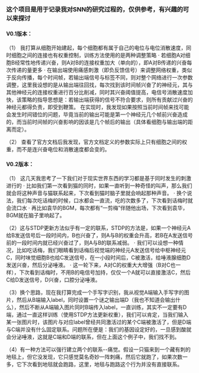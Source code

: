### 这个项目是用于记录我对SNN的研究过程的，仅供参考，有兴趣的可以来探讨


#### V0.1版本：
（1） 我打算从细胞开始建起，每个细胞都有属于自己的电位与电位消散速度，同时细胞之间的连接也有权重控制，训练方法使用的是两种调整策略
    · 若细胞A对细胞B经常性地传递兴奋，则A对B的连接权重加大（单向的），即A对B传递的兴奋每次传递的量更多
    · 在输出端使用痛感刺激（即负反馈信号）来调整网络权重，类似于反向传播，每个时间帧，若输出端信号与标签不同，则对整个网络进行一次参数调整，这里我设想的是从输出端往回找，每次找到该时间帧兴奋了的神经元，其与其他神经元的连接权重进行百分比削减，同时其兴奋阈值提高，电信号消散速度加快，该策略的指导思想是：若输出端获得的信号不符合要求，则所有贡献过兴奋的神经元都得负责，即受到鞭策。
  在实现时，我发现如果按照当前时间帧来找可能会发生时间错位的问题，毕竟当前的输出可能是第一个神经元几个帧前兴奋造成的，而当前时间帧的兴奋影响的因该是几个帧后的输出（具体看细胞与输出端的距离而定）。

（2） 查看了官方文档后我发现，官方文档定义的参数实际上只有细胞之间的权重，而不是连兴奋电位和消散速度都会变的。

#### V0.2版本：
（1） 这几天我思考了一下我们对于现实世界东西的学习都是基于同时发生的刺激进行的
    · 比如我们第一次看到猫的同时，如果一直听到一种奇怪的叫声，那么我们就会将这种声音与猫联系起来，下次看到猫时脑子里就会响起那种声音。
    · 换个说法，我们每次吃话梅的时候，口水都会一直流，吃的次数多了，下次看到话梅时就会流口水
    · 再比如袁华的BGM，每次都有“一剪梅”伴随他出场，下次看到袁华，BGM就在脑子里响起了。
    
（2）这与STDP更新方法似乎有一定的联系，STDP的方法是，如果一个神经元A给B发送信号后一段时间内，B也兴奋了，则A与B的权重会升高，若B在A发送信号前的一段时间内就已经兴奋过了，则A与B的联系减弱。
    · 我们可以设想一种情况，比如吃话梅，我们眼睛看到话梅后视觉端的神经元A发送信号给中枢神经元C，同时味觉细胞B也给C发送信号，在一小段时间后，C被激活，给唾液腺细胞D发送兴奋，然后分泌唾液。
    · 这一轮下来，A对C的权重大大增强（B对C也一样），下次看到话梅时，不用B的电信号加持，仅仅一个A就可以直接激活C，然后C给D发送信号，D兴奋，口腔分泌唾液。

（3）换个思路，现在我打算完成一个手写字识别，我从视觉A端输入手写字的图片，然后从B端输入label，同时设置一个谜之输出端D（我也不知道会输出什么），然后不断从A端输入图片同时B端传入label，一直训练，其实不一定要有D端，通过一直这样训练（使用STDP方法更新权重），我们可以肯定，当我们输入某一张图片时，该图片与对应label曾经共同激活过的某个C端被激活了，但是D端与C端并没有什么固定联系。问题所在便是：我们的基因设定好的，一旦感到酸就会分泌唾液，这就是C端和D端的联系，但在上面这个例子中，我们找不到。

（4）有一种方法可以强行建立两个的联系--痛觉。假设一只猫来到一个藏有刺的地毯上，但它没发现，它只感觉莫名奇妙一阵刺痛，然后它就跑了，如果次数一多，它下次看到地毯就会跑路，这里，地毯与跑路这个行为并没有直接联系。




